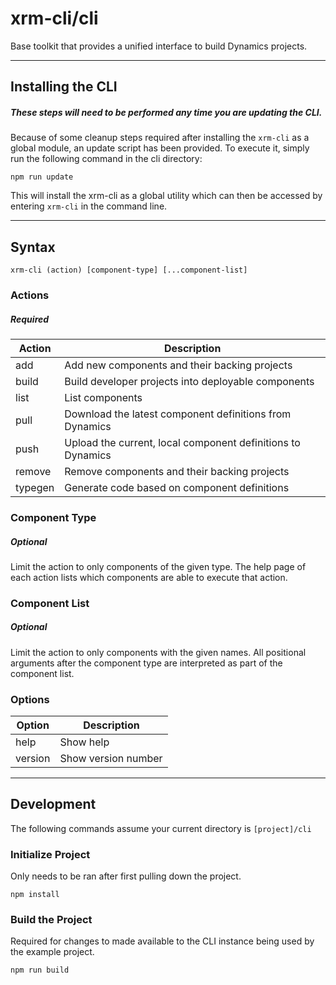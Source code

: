 # xrm-cli/cli

Base toolkit that provides a unified interface to build Dynamics projects.

---

## Installing the CLI

##### *These steps will need to be performed any time you are updating the CLI.*

Because of some cleanup steps required after installing the `xrm-cli` as a global module, an update script has been provided. To execute it, simply run the following command in the cli directory:

```
npm run update
```

This will install the xrm-cli as a global utility which can then be accessed by entering `xrm-cli` in the command line.

---

## Syntax

```
xrm-cli (action) [component-type] [...component-list]
```

### **Actions**
##### *Required*

| Action  | Description                                                 |
|---------|-------------------------------------------------------------|
| add     | Add new components and their backing projects               |
| build   | Build developer projects into deployable components         |
| list    | List components                                             |
| pull    | Download the latest component definitions from Dynamics     |
| push    | Upload the current, local component definitions to Dynamics |
| remove  | Remove components and their backing projects                |
| typegen | Generate code based on component definitions                |

### **Component Type**
##### *Optional*

Limit the action to only components of the given type. The help page of each action lists which components are able to execute that action.

### **Component List**
##### *Optional*

Limit the action to only components with the given names. All positional arguments after the component type are interpreted as part of the component list.

### **Options**

| Option  | Description           |
|---------|-----------------------|
| help    | Show help             |
| version | Show version number   |

---

## Development

The following commands assume your current directory is `[project]/cli`

### Initialize Project

Only needs to be ran after first pulling down the project.

```
npm install
```

### Build the Project

Required for changes to made available to the CLI instance being used by the example project.

```
npm run build
```